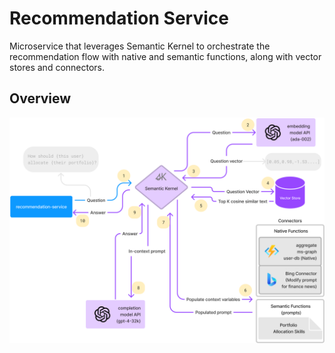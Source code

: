 # Recommendation Service
Microservice that leverages Semantic Kernel to orchestrate the recommendation flow with native and semantic functions, along with vector stores and connectors. 

## Overview

![Recommendation Service](../../ancillary/images/sk-memory-orchestration.png)


